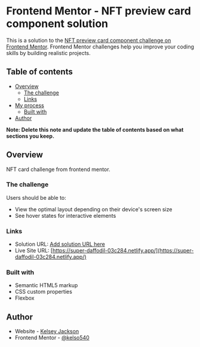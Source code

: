# Frontend Mentor - NFT preview card component solution

This is a solution to the [NFT preview card component challenge on Frontend Mentor](https://www.frontendmentor.io/challenges/nft-preview-card-component-SbdUL_w0U). Frontend Mentor challenges help you improve your coding skills by building realistic projects. 

## Table of contents

- [Overview](#overview)
  - [The challenge](#the-challenge)
  - [Links](#links)
- [My process](#my-process)
  - [Built with](#built-with)
- [Author](#author)

**Note: Delete this note and update the table of contents based on what sections you keep.**

## Overview

NFT card challenge from frontend mentor. 

### The challenge

Users should be able to:

- View the optimal layout depending on their device's screen size
- See hover states for interactive elements

### Links

- Solution URL: [Add solution URL here](https://your-solution-url.com)
- Live Site URL: [https://super-daffodil-03c284.netlify.app/](https://super-daffodil-03c284.netlify.app/)

### Built with

- Semantic HTML5 markup
- CSS custom properties
- Flexbox

## Author

- Website - [Kelsey Jackson](https://portfolio-react-project.netlify.app/)
- Frontend Mentor - [@kelso540](https://www.frontendmentor.io/profile/kelso540)